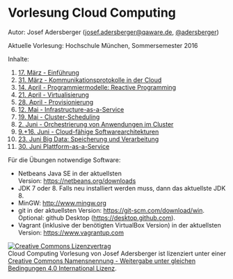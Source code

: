 ﻿Vorlesung Cloud Computing
==============================================================================
Autor: Josef Adersberger (josef.adersberger@qaware.de, [@adersberger](https://twitter.com/adersberger))

Aktuelle Vorlesung: Hochschule München, Sommersemester 2016

Inhalte:

1. [17. März - Einführung](00-einfuehrung)
2. [31. März - Kommunikationsprotokolle in der Cloud](01-kommunikation)
3. [14. April - Programmiermodelle: Reactive Programming](02-programmiermodelle)
4. [21. April - Virtualisierung](03-virtualisierung)
5. [28. April - Provisionierung](04-provisionierung)
6. [12. Mai - Infrastructure-as-a-Service](05-iaas)
7. [19. Mai - Cluster-Scheduling](06-cluster-scheduling)
8. [2. Juni - Orchestrierung von Anwendungen im Cluster](07-orchestrierung)
9. [9.+16. Juni - Cloud-fähige Softwarearchitekturen](08-cloud-architektur)
10. [23. Juni Big Data: Speicherung und Verarbeitung](09-big-data)
11. [30. Juni Plattform-as-a-Service](10-paas)

Für die Übungen notwendige Software:

* Netbeans Java SE in der aktuellsten Version: https://netbeans.org/downloads
* JDK 7 oder 8. Falls neu installiert werden muss, dann das aktuellste JDK 8.
* MinGW: http://www.mingw.org
* git in der aktuellsten Version: https://git-scm.com/download/win. Optional: github Desktop (https://desktop.github.com). 
* Vagrant (inklusive der benötigten VirtualBox Version) in der aktuellsten Version: https://www.vagrantup.com


<a rel="license" href="http://creativecommons.org/licenses/by-sa/4.0/"><img alt="Creative Commons Lizenzvertrag" style="border-width:0" src="https://i.creativecommons.org/l/by-sa/4.0/88x31.png" /></a><br /><span xmlns:dct="http://purl.org/dc/terms/" href="http://purl.org/dc/dcmitype/Text" property="dct:title" rel="dct:type">Cloud Computing Vorlesung</span> von <span xmlns:cc="http://creativecommons.org/ns#" property="cc:attributionName">Josef Adersberger</span> ist lizenziert unter einer <a rel="license" href="http://creativecommons.org/licenses/by-sa/4.0/">Creative Commons Namensnennung - Weitergabe unter gleichen Bedingungen 4.0 International Lizenz</a>.
